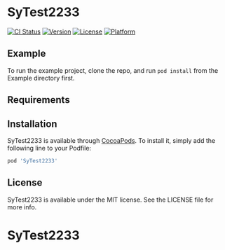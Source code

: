 # SyTest2233

[![CI Status](https://img.shields.io/travis/1071615606@qq.com/SyTest2233.svg?style=flat)](https://travis-ci.org/1071615606@qq.com/SyTest2233)
[![Version](https://img.shields.io/cocoapods/v/SyTest2233.svg?style=flat)](https://cocoapods.org/pods/SyTest2233)
[![License](https://img.shields.io/cocoapods/l/SyTest2233.svg?style=flat)](https://cocoapods.org/pods/SyTest2233)
[![Platform](https://img.shields.io/cocoapods/p/SyTest2233.svg?style=flat)](https://cocoapods.org/pods/SyTest2233)

## Example

To run the example project, clone the repo, and run `pod install` from the Example directory first.

## Requirements

## Installation

SyTest2233 is available through [CocoaPods](https://cocoapods.org). To install
it, simply add the following line to your Podfile:

```ruby
pod 'SyTest2233'
```

## License

SyTest2233 is available under the MIT license. See the LICENSE file for more info.
# SyTest2233
